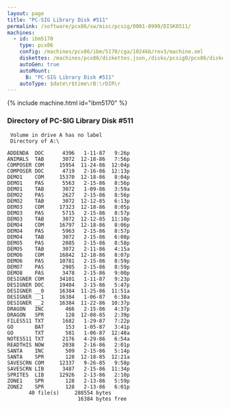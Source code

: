 ```yaml
---
layout: page
title: "PC-SIG Library Disk #511"
permalink: /software/pcx86/sw/misc/pcsig/0001-0999/DISK0511/
machines:
  - id: ibm5170
    type: pcx86
    config: /machines/pcx86/ibm/5170/cga/1024kb/rev3/machine.xml
    diskettes: /machines/pcx86/diskettes.json,/disks/pcsig0/pcx86/diskettes.json
    autoGen: true
    autoMount:
      B: "PC-SIG Library Disk #511"
    autoType: $date\r$time\rB:\rDIR\r
---
```


{% include machine.html id="ibm5170" %}

### Directory of PC-SIG Library Disk #511

     Volume in drive A has no label
     Directory of A:\

    ADDENDA  DOC      4396   1-11-87   9:26p
    ANIMALS  TAB      3072  12-18-86   7:56p
    COMPOSER COM     15954  11-24-86  12:04p
    COMPOSER DOC      4719   2-16-86  12:13p
    DEMO1    COM     15370  12-18-86   8:04p
    DEMO1    PAS      5563   2-15-86   8:56p
    DEMO1    TAB      3072   1-09-86   3:59a
    DEMO2    PAS      2627   2-15-86   8:56p
    DEMO2    TAB      3072  12-12-85   6:13p
    DEMO3    COM     17323  12-18-86   8:05p
    DEMO3    PAS      5715   2-15-86   8:57p
    DEMO3    TAB      3072  12-12-85  11:10p
    DEMO4    COM     16797  12-18-86   8:06p
    DEMO4    PAS      5963   2-15-86   8:57p
    DEMO4    TAB      3072   2-15-86   6:08p
    DEMO5    PAS      2085   2-15-86   8:58p
    DEMO5    TAB      3072   2-11-86   4:15a
    DEMO6    COM     16842  12-18-86   8:07p
    DEMO6    PAS     10781   2-15-86   8:59p
    DEMO7    PAS      2985   2-15-86   8:59p
    DEMO8    PAS      3478   2-15-86   9:00p
    DESIGNER COM     34101   1-11-87   9:23p
    DESIGNER DOC     19404   2-15-86   5:47p
    DESIGNER __0     16384  11-25-86  11:51a
    DESIGNER __1     16384   1-06-87   6:38a
    DESIGNER __2     16384  11-22-86  10:37p
    DRAGON   INC       466   2-15-86   4:37p
    DRAGON   SPR       128  12-08-85   2:39p
    FILES511 TXT      1682   1-29-87   7:22p
    GO       BAT       153   1-05-87   3:41p
    GO       TXT       581   1-06-87  12:48a
    NOTES511 TXT      2176   4-29-86   6:54a
    READTHIS NOW      2038   2-16-86   2:01p
    SANTA    INC       509   2-15-86   5:14p
    SANTA    SPR       128  12-18-85  12:21a
    SAVESCRN COM     12337   9-26-85   9:58p
    SAVESCRN LIB      3487   2-15-86  11:34p
    SPRITES  LIB     12926   2-13-86   2:10p
    ZONE1    SPR       128   2-13-86   5:59p
    ZONE2    SPR       128   2-13-86   6:01p
           40 file(s)     288554 bytes
                           16384 bytes free
